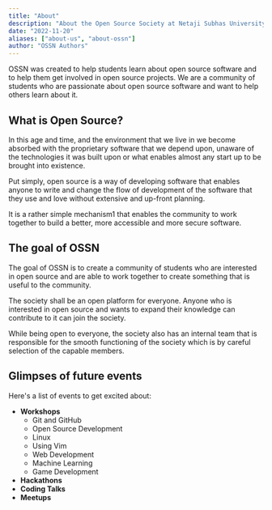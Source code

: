 ```yaml
---
title: "About"
description: "About the Open Source Society at Netaji Subhas University of Technology"
date: "2022-11-20"
aliases: ["about-us", "about-ossn"]
author: "OSSN Authors"
---
```


OSSN was created to help students learn about open source software and to help
them get involved in open source projects. We are a community of students who
are passionate about open source software and want to help others learn about
it.

## What is Open Source?

In this age and time, and the environment that we live in we become absorbed with the proprietary software that we depend upon, unaware of the
technologies it was built upon or what enables almost any start up to be
brought into existence.

Put simply, open source is a way of developing software that enables anyone to write and change the flow of development of the software that they
use and love without extensive and up-front planning.

It is a rather simple mechanism1 that enables the community to work together to
build a better, more accessible and more secure software.

## The goal of OSSN

The goal of OSSN is to create a community of students who are interested in open
source and are able to work together to create something that is useful to the
community.

The society shall be an open platform for everyone. Anyone who is interested in
open source and wants to expand their knowledge can contribute to it can join
the society.

While being open to everyone, the society also has an internal team that is
responsible for the smooth functioning of the society which is by careful
selection of the capable members.

## Glimpses of future events

Here's a list of events to get excited about:

- **Workshops**
  - Git and GitHub
  - Open Source Development
  - Linux
  - Using Vim
  - Web Development
  - Machine Learning
  - Game Development
- **Hackathons**
- **Coding Talks**
- **Meetups**

<!-- This is the first appearance of the OSSN ever. Our website is live at https://ossnsut.ml . We are still working on it. If you have any suggestions, please let us know.

In the meantime join our us by writing a blog post about your experience with open source. You can find the instructions here https://ossnsut.ml/post/ .

We are also looking for volunteers to help us with the website and everything. If you are interested, please let us know.

Thanks for reading. See you soon. -->
